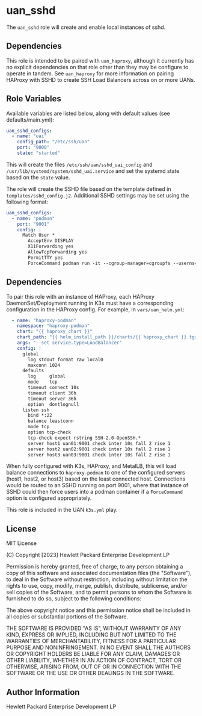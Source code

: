 uan_sshd
=========

The `uan_sshd` role will create and enable local instances of sshd.

Dependencies
------------

This role is intended to be paired with `uan_haproxy`, although it currently has
no explicit dependencies on that role other than they may be configure to operate
in tandem. See `uan_haproxy` for more information on pairing HAProxy with SSHD to
create SSH Load Balancers across on or more UANs.

Role Variables
--------------

Available variables are listed below, along with default values (see defaults/main.yml):

```yaml
uan_sshd_configs:
  - name: "uai"
    config_path: "/etc/ssh/uan"
    port: "9000"
    state: "started"
```

This will create the files `/etc/ssh/uan/sshd_uai_config` and 
`/usr/lib/systemd/system/sshd_uai.service` and set the systemd state based on the
`state` value.

The role will create the SSHD file based on the template defined in `templates/sshd_config.j2`.
Additional SSHD settings may be set using the following format:

```yaml
uan_sshd_configs:
  - name: "podman"
    port: "9001"
    config: |
      Match User *
        AcceptEnv DISPLAY
        X11Forwarding yes
        AllowTcpForwarding yes
        PermitTTY yes
        ForceCommand podman run -it --cgroup-manager=cgroupfs --userns=keep-id --network=host -e DISPLAY=$DISPLAY registry.local/cray/uai:1.0
```

Dependencies
------------

To pair this role with an instance of HAProxy, each HAProxy DaemonSet/Deployment running in K3s
must have a corresponding configuration in the HAProxy config. For example, in `vars/uan_helm.yml`:

```yaml
  - name: "haproxy-podman"
    namespace: "haproxy-podman"
    chart: "{{ haproxy_chart }}"
    chart_path: "{{ helm_install_path }}/charts/{{ haproxy_chart }}.tgz"
    args: "--set service.type=LoadBalancer"
    config: |
      global
        log stdout format raw local0
        maxconn 1024
      defaults
        log     global
        mode    tcp
        timeout connect 10s
        timeout client 36h
        timeout server 36h
        option  dontlognull
      listen ssh
        bind *:22
        balance leastconn
        mode tcp
        option tcp-check
        tcp-check expect rstring SSH-2.0-OpenSSH.*
        server host1 uan01:9001 check inter 10s fall 2 rise 1
        server host2 uan02:9001 check inter 10s fall 2 rise 1
        server host3 uan03:9001 check inter 10s fall 2 rise 1
```

When fully configured with K3s, HAProxy, and MetalLB, this will load balance connections to `haproxy-podman` to one
of the configured servers (host1, host2, or host3) based on the least connected host. Connections would be routed
to an SSHD running on port 9001, where that instance of SSHD could then force users into a podman container if
a `ForceCommand` option is configured appropriately.

This role is included in the UAN `k3s.yml` play.

License
-------

MIT License

(C) Copyright [2023] Hewlett Packard Enterprise Development LP

Permission is hereby granted, free of charge, to any person obtaining a
copy of this software and associated documentation files (the "Software"),
to deal in the Software without restriction, including without limitation
the rights to use, copy, modify, merge, publish, distribute, sublicense,
and/or sell copies of the Software, and to permit persons to whom the
Software is furnished to do so, subject to the following conditions:

The above copyright notice and this permission notice shall be included
in all copies or substantial portions of the Software.

THE SOFTWARE IS PROVIDED "AS IS", WITHOUT WARRANTY OF ANY KIND, EXPRESS OR
IMPLIED, INCLUDING BUT NOT LIMITED TO THE WARRANTIES OF MERCHANTABILITY,
FITNESS FOR A PARTICULAR PURPOSE AND NONINFRINGEMENT. IN NO EVENT SHALL
THE AUTHORS OR COPYRIGHT HOLDERS BE LIABLE FOR ANY CLAIM, DAMAGES OR
OTHER LIABILITY, WHETHER IN AN ACTION OF CONTRACT, TORT OR OTHERWISE,
ARISING FROM, OUT OF OR IN CONNECTION WITH THE SOFTWARE OR THE USE OR
OTHER DEALINGS IN THE SOFTWARE.

Author Information
------------------

Hewlett Packard Enterprise Development LP
